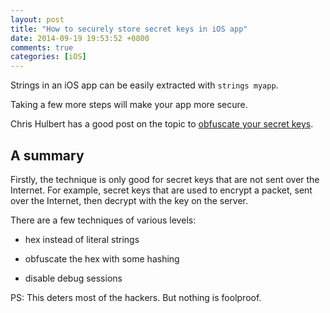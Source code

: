 ```yaml
---
layout: post
title: "How to securely store secret keys in iOS app"
date: 2014-09-19 19:53:52 +0800
comments: true
categories: [iOS]
---
```


Strings in an iOS app can be easily extracted with `strings myapp`.

Taking a few more steps will make your app more secure.

Chris Hulbert has a good post on the topic to [obfuscate your secret keys](http://www.splinter.com.au/2014/09/16/storing-secret-keys/).

<!-- more -->

## A summary

Firstly, the technique is only good for secret keys that are not sent over the Internet. For example, secret keys that are used to encrypt a packet, sent over the Internet, then decrypt with the key on the server.

There are a few techniques of various levels:

- hex instead of literal strings

- obfuscate the hex with some hashing

- disable debug sessions

PS: This deters most of the hackers. But nothing is foolproof.
